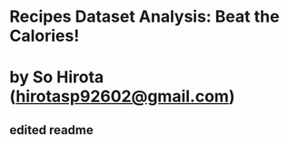 # Recipes Dataset Analysis: Beat the Calories!
by So Hirota (hirotasp92602@gmail.com)
======

## edited readme
